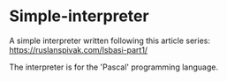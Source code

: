 # Simple-interpreter
A simple interpreter written following this article series: https://ruslanspivak.com/lsbasi-part1/

The interpreter is for the 'Pascal' programming language.
